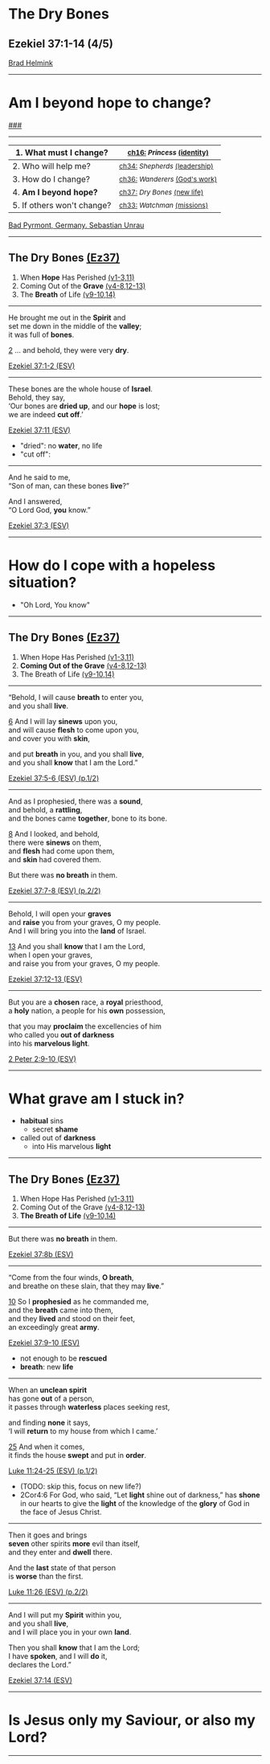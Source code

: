 <!-- .slide: <%= bg("unsplash-8EFA86nI6yg-desert_cracks.jpg") %> id="title" -->
# The Dry Bones
## Ezekiel 37:1-14 (4/5)
[Brad Helmink](https://unsplash.com/photos/8EFA86nI6yg "caption")

---
<!-- .slide: data-background="white" -->
# Am I beyond **hope** to change?

[###](#/outline "secret")

---
<!-- .slide: <%= bg("unsplash-sp-p7uuT0tw-dark_forest.jpg") %> id="series" -->

| 1. What must I change? | <small>[ch16:](# "ref") *Princess* [(identity)](# "ref")</small> |
| --- | --- |
| 2. Who will help me? | <small>[ch34:](# "ref") *Shepherds* [(leadership)](# "ref")</small> |
| 3. How do I change? | <small>[ch36:](# "ref") *Wanderers* [(God's work)](# "ref")</small> |
| 4. **Am I beyond hope?** | <small>[ch37:](# "ref") *Dry Bones* [(new life)](# "ref")</small> |
| 5. If others won't change? | <small>[ch33:](# "ref") *Watchman* [(missions)](# "ref")</small> |

[Bad Pyrmont, Germany.  Sebastian Unrau](https://unsplash.com/photos/sp-p7uuT0tw "caption")

---
<!-- .slide: <%= bg("unsplash-8EFA86nI6yg-desert_cracks.jpg") %> id="outline" class="outline" -->
## The Dry Bones [(Ez37)](# "ref")
1. When **Hope** Has Perished [(v1-3,11)](# "ref")
2. Coming Out of the **Grave** [(v4-8,12-13)](# "ref")
3. The **Breath** of Life [(v9-10,14)](# "ref")

---
He brought me out in the **Spirit** and <br>
set me down in the middle of the **valley**;<br>
it was full of **bones**.

[2](# "ref")
... and behold, they were very **dry**.

[Ezekiel 37:1-2 (ESV)](# "ref")

---
These bones are the whole house of **Israel**. <br>
Behold, they say, <br>
‘Our bones are **dried up**, and our **hope** is lost;<br>
we are indeed **cut off**.’

[Ezekiel 37:11 (ESV)](# "ref")

>>>
+ "dried": no **water**, no life
+ "cut off":

---
And he said to me, <br>
“Son of man, can these bones **live**?”

And I answered, <br>
“O Lord God, **you** know.”

[Ezekiel 37:3 (ESV)](# "ref")

---
<!-- .slide: data-background="white" -->
# How do I **cope** with a **hopeless** situation?

>>>
+ "Oh Lord, You know"

---
<!-- .slide: <%= bg("unsplash-8EFA86nI6yg-desert_cracks.jpg") %> class="outline" -->
## The Dry Bones [(Ez37)](# "ref")
1. When Hope Has Perished [(v1-3,11)](# "ref")
2. **Coming Out of the Grave** [(v4-8,12-13)](# "ref")
3. The Breath of Life [(v9-10,14)](# "ref")

---
“Behold, I will cause **breath** to enter you,<br>
and you shall **live**.

[6](# "ref")
And I will lay **sinews** upon you, <br>
and will cause **flesh** to come upon you, <br>
and cover you with **skin**,

and put **breath** in you, and you shall **live**, <br>
and you shall **know** that I am the Lord.”

[Ezekiel 37:5-6 (ESV) (p.1/2)](# "ref")

---
And as I prophesied, there was a **sound**, <br>
and behold, a **rattling**, <br>
and the bones came **together**, bone to its bone.

[8](# "ref")
And I looked, and behold, <br>
there were **sinews** on them, <br>
and **flesh** had come upon them, <br>
and **skin** had covered them.

But there was **no breath** in them.

[Ezekiel 37:7-8 (ESV) (p.2/2)](# "ref")

---
Behold, I will open your **graves** <br>
and **raise** you from your graves, O my people. <br>
And I will bring you into the **land** of Israel.

[13](# "ref")
And you shall **know** that I am the Lord, <br>
when I open your graves, <br>
and raise you from your graves, O my people.

[Ezekiel 37:12-13 (ESV)](# "ref")

---
But you are a **chosen** race, a **royal** priesthood,<br>
a **holy** nation, a people for his **own** possession,

that you may **proclaim** the excellencies of him<br>
who called you **out of darkness**<br>
into his **marvelous light**.

[2 Peter 2:9-10 (ESV)](# "ref")

---
<!-- .slide: data-background="white" -->
# What **grave** am I stuck in?

>>>
+ **habitual** sins
  + secret **shame**
+ called out of **darkness**
  + into His marvelous **light**

---
<!-- .slide: <%= bg("unsplash-8EFA86nI6yg-desert_cracks.jpg") %> class="outline" -->
## The Dry Bones [(Ez37)](# "ref")
1. When Hope Has Perished [(v1-3,11)](# "ref")
2. Coming Out of the Grave [(v4-8,12-13)](# "ref")
3. **The Breath of Life** [(v9-10,14)](# "ref")

---
But there was **no breath** in them.

[Ezekiel 37:8b (ESV)](# "ref")

---
“Come from the four winds, **O breath**, <br>
and breathe on these slain, that they may **live**.”

[10](# "ref")
So I **prophesied** as he commanded me,<br>
and the **breath** came into them, <br>
and they **lived** and stood on their feet, <br>
an exceedingly great **army**.

[Ezekiel 37:9-10 (ESV)](# "ref")

>>>
+ not enough to be **rescued**
+ **breath**: new **life**

---
When an **unclean spirit** <br>
has gone **out** of a person, <br>
it passes through **waterless** places seeking rest,

and finding **none** it says, <br>
‘I will **return** to my house from which I came.’

[25](# "ref")
And when it comes, <br>
it finds the house **swept** and put in **order**.

[Luke 11:24-25 (ESV) (p.1/2)](# "ref")

>>>
+ (TODO: skip this, focus on new life?)
+ 2Cor4:6 For God, who said, “Let **light** shine out of darkness,” has **shone** in our hearts to give the **light** of the knowledge of the **glory** of God in the face of Jesus Christ.

---
Then it goes and brings  <br>
**seven** other spirits **more** evil than itself,  <br>
and they enter and **dwell** there.

And the **last** state of that person <br>
is **worse** than the first.

[Luke 11:26 (ESV) (p.2/2)](# "ref")

---
And I will put my **Spirit** within you, <br>
and you shall **live**, <br>
and I will place you in your own **land**.

Then you shall **know** that I am the Lord; <br>
I have **spoken**, and I will **do** it, <br>
declares the Lord.”

[Ezekiel 37:14 (ESV)](# "ref")

---
<!-- .slide: data-background="white" -->
# Is Jesus only my **Saviour**, or also my **Lord**?

---
<!-- .slide: <%= bg("unsplash-8EFA86nI6yg-desert_cracks.jpg") %> class="empty" -->

